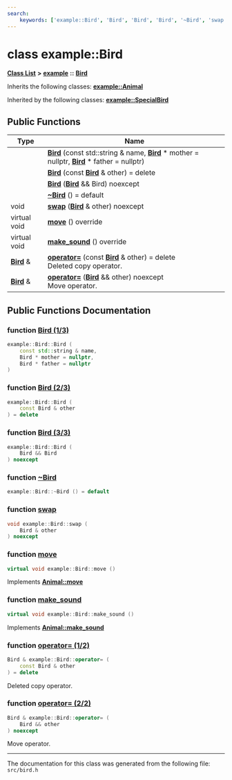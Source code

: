```yaml
---
search:
    keywords: ['example::Bird', 'Bird', 'Bird', 'Bird', '~Bird', 'swap', 'move', 'make_sound', 'operator=', 'operator=']
---
```


# class example::Bird

[**Class List**](annotated.md) **>** [**example**](namespaceexample.md) **::** [**Bird**](classexample_1_1_bird.md)




Inherits the following classes: **[example::Animal](classexample_1_1_animal.md)**



Inherited by the following classes: **[example::SpecialBird](classexample_1_1_special_bird.md)**

## Public Functions

|Type|Name|
|-----|-----|
||[**Bird**](classexample_1_1_bird.md#1a3e9a914edb8db0a5ecb68f1a8230a671) (const std::string & name, **[Bird](classexample_1_1_bird.md)** \* mother = nullptr, **[Bird](classexample_1_1_bird.md)** \* father = nullptr) |
||[**Bird**](classexample_1_1_bird.md#1a0cca7cb1f27a09fc21f763eb6a5be07f) (const **[Bird](classexample_1_1_bird.md)** & other) = delete |
||[**Bird**](classexample_1_1_bird.md#1a183101969ac7abd593f41a0197bd9c68) (**[Bird](classexample_1_1_bird.md)** && Bird) noexcept |
||[**~Bird**](classexample_1_1_bird.md#1a3209f795942057f0da73316dda7b4c39) () = default |
|void|[**swap**](classexample_1_1_bird.md#1ae9c126dd4739755af505cd5a43c9f1de) (**[Bird](classexample_1_1_bird.md)** & other) noexcept |
|virtual void|[**move**](classexample_1_1_bird.md#1aa3877f1e70aba0d25ef757c248f69d13) () override |
|virtual void|[**make\_sound**](classexample_1_1_bird.md#1ae61379b32b53508e9a2398305826667a) () override |
|**[Bird](classexample_1_1_bird.md)** &|[**operator=**](classexample_1_1_bird.md#1a14c736790bab9fdcad79095ec7e43e83) (const **[Bird](classexample_1_1_bird.md)** & other) = delete <br>Deleted copy operator. |
|**[Bird](classexample_1_1_bird.md)** &|[**operator=**](classexample_1_1_bird.md#1a5f431ca5c2a97f9c62ae688078a5a8a0) (**[Bird](classexample_1_1_bird.md)** && other) noexcept <br>Move operator. |


## Public Functions Documentation

### function <a id="1a3e9a914edb8db0a5ecb68f1a8230a671" href="#1a3e9a914edb8db0a5ecb68f1a8230a671">Bird (1/3)</a>

```cpp
example::Bird::Bird (
    const std::string & name,
    Bird * mother = nullptr,
    Bird * father = nullptr
)
```



### function <a id="1a0cca7cb1f27a09fc21f763eb6a5be07f" href="#1a0cca7cb1f27a09fc21f763eb6a5be07f">Bird (2/3)</a>

```cpp
example::Bird::Bird (
    const Bird & other
) = delete
```



### function <a id="1a183101969ac7abd593f41a0197bd9c68" href="#1a183101969ac7abd593f41a0197bd9c68">Bird (3/3)</a>

```cpp
example::Bird::Bird (
    Bird && Bird
) noexcept
```



### function <a id="1a3209f795942057f0da73316dda7b4c39" href="#1a3209f795942057f0da73316dda7b4c39">~Bird</a>

```cpp
example::Bird::~Bird () = default
```



### function <a id="1ae9c126dd4739755af505cd5a43c9f1de" href="#1ae9c126dd4739755af505cd5a43c9f1de">swap</a>

```cpp
void example::Bird::swap (
    Bird & other
) noexcept
```



### function <a id="1aa3877f1e70aba0d25ef757c248f69d13" href="#1aa3877f1e70aba0d25ef757c248f69d13">move</a>

```cpp
virtual void example::Bird::move ()
```



Implements **[Animal::move](classexample_1_1_animal.md#1aaee0d759d18beaca18670d2a794b1445)**


### function <a id="1ae61379b32b53508e9a2398305826667a" href="#1ae61379b32b53508e9a2398305826667a">make\_sound</a>

```cpp
virtual void example::Bird::make_sound ()
```



Implements **[Animal::make\_sound](classexample_1_1_animal.md#1a6939f9fed1a387b128d3947afc239873)**


### function <a id="1a14c736790bab9fdcad79095ec7e43e83" href="#1a14c736790bab9fdcad79095ec7e43e83">operator= (1/2)</a>

```cpp
Bird & example::Bird::operator= (
    const Bird & other
) = delete
```

Deleted copy operator. 


### function <a id="1a5f431ca5c2a97f9c62ae688078a5a8a0" href="#1a5f431ca5c2a97f9c62ae688078a5a8a0">operator= (2/2)</a>

```cpp
Bird & example::Bird::operator= (
    Bird && other
) noexcept
```

Move operator. 




----------------------------------------
The documentation for this class was generated from the following file: `src/bird.h`
